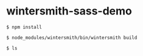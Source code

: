 wintersmith-sass-demo
=====================

`$ npm install`

`$ node_modules/wintersmith/bin/wintersmith build`

`$ ls`

